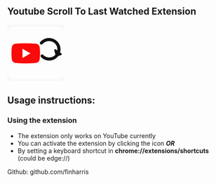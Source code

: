 Youtube Scroll To Last Watched Extension
---------------------------------------------------------

![extension icon](./images/icons/icon-128.png)

Usage instructions:
-------------------

### Using the extension

*   The extension only works on YouTube currently
*   You can activate the extension by clicking the icon **_OR_**
*   By setting a keyboard shortcut in **chrome://extensions/shortcuts** (could be edge://)

Github: github.com/finharris
